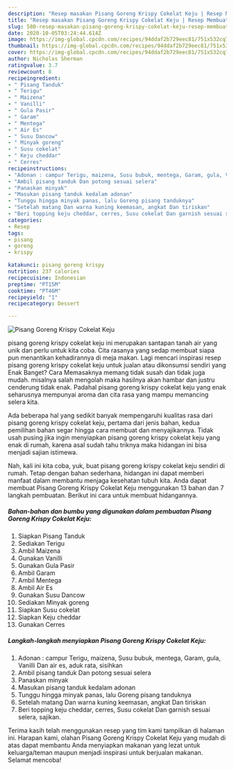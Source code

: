 ```yaml
---
description: "Resep masakan Pisang Goreng Krispy Cokelat Keju | Resep Membuat Pisang Goreng Krispy Cokelat Keju Yang Lezat Sekali"
title: "Resep masakan Pisang Goreng Krispy Cokelat Keju | Resep Membuat Pisang Goreng Krispy Cokelat Keju Yang Lezat Sekali"
slug: 580-resep-masakan-pisang-goreng-krispy-cokelat-keju-resep-membuat-pisang-goreng-krispy-cokelat-keju-yang-lezat-sekali
date: 2020-10-05T03:24:44.614Z
image: https://img-global.cpcdn.com/recipes/94ddaf2b729eec81/751x532cq70/pisang-goreng-krispy-cokelat-keju-foto-resep-utama.jpg
thumbnail: https://img-global.cpcdn.com/recipes/94ddaf2b729eec81/751x532cq70/pisang-goreng-krispy-cokelat-keju-foto-resep-utama.jpg
cover: https://img-global.cpcdn.com/recipes/94ddaf2b729eec81/751x532cq70/pisang-goreng-krispy-cokelat-keju-foto-resep-utama.jpg
author: Nicholas Sherman
ratingvalue: 3.7
reviewcount: 8
recipeingredient:
- " Pisang Tanduk"
- " Terigu"
- " Maizena"
- " Vanilli"
- " Gula Pasir"
- " Garam"
- " Mentega"
- " Air Es"
- " Susu Dancow"
- " Minyak goreng"
- " Susu cokelat"
- " Keju cheddar"
- " Cerres"
recipeinstructions:
- "Adonan : campur Terigu, maizena, Susu bubuk, mentega, Garam, gula, Vanilli Dan air es, aduk rata, sisihkan"
- "Ambil pisang tanduk Dan potong sesuai selera"
- "Panaskan minyak"
- "Masukan pisang tanduk kedalam adonan"
- "Tunggu hingga minyak panas, lalu Goreng pisang tanduknya"
- "Setelah matang Dan warna kuning keemasan, angkat Dan tiriskan"
- "Beri topping keju cheddar, cerres, Susu cokelat Dan garnish sesuai selera, sajikan."
categories:
- Resep
tags:
- pisang
- goreng
- krispy

katakunci: pisang goreng krispy 
nutrition: 237 calories
recipecuisine: Indonesian
preptime: "PT15M"
cooktime: "PT46M"
recipeyield: "1"
recipecategory: Dessert

---
```



![Pisang Goreng Krispy Cokelat Keju](https://img-global.cpcdn.com/recipes/94ddaf2b729eec81/751x532cq70/pisang-goreng-krispy-cokelat-keju-foto-resep-utama.jpg)


pisang goreng krispy cokelat keju ini merupakan santapan tanah air yang unik dan perlu untuk kita coba. Cita rasanya yang sedap membuat siapa pun menantikan kehadirannya di meja makan.
Lagi mencari inspirasi resep pisang goreng krispy cokelat keju untuk jualan atau dikonsumsi sendiri yang Enak Banget? Cara Memasaknya memang tidak susah dan tidak juga mudah. misalnya salah mengolah maka hasilnya akan hambar dan justru cenderung tidak enak. Padahal pisang goreng krispy cokelat keju yang enak seharusnya mempunyai aroma dan cita rasa yang mampu memancing selera kita.



Ada beberapa hal yang sedikit banyak mempengaruhi kualitas rasa dari pisang goreng krispy cokelat keju, pertama dari jenis bahan, kedua pemilihan bahan segar hingga cara membuat dan menyajikannya. Tidak usah pusing jika ingin menyiapkan pisang goreng krispy cokelat keju yang enak di rumah, karena asal sudah tahu triknya maka hidangan ini bisa menjadi sajian istimewa.


Nah, kali ini kita coba, yuk, buat pisang goreng krispy cokelat keju sendiri di rumah. Tetap dengan bahan sederhana, hidangan ini dapat memberi manfaat dalam membantu menjaga kesehatan tubuh kita. Anda dapat membuat Pisang Goreng Krispy Cokelat Keju menggunakan 13 bahan dan 7 langkah pembuatan. Berikut ini cara untuk membuat hidangannya.

<!--inarticleads1-->

##### Bahan-bahan dan bumbu yang digunakan dalam pembuatan Pisang Goreng Krispy Cokelat Keju:

1. Siapkan  Pisang Tanduk
1. Sediakan  Terigu
1. Ambil  Maizena
1. Gunakan  Vanilli
1. Gunakan  Gula Pasir
1. Ambil  Garam
1. Ambil  Mentega
1. Ambil  Air Es
1. Gunakan  Susu Dancow
1. Sediakan  Minyak goreng
1. Siapkan  Susu cokelat
1. Siapkan  Keju cheddar
1. Gunakan  Cerres




<!--inarticleads2-->

##### Langkah-langkah menyiapkan Pisang Goreng Krispy Cokelat Keju:

1. Adonan : campur Terigu, maizena, Susu bubuk, mentega, Garam, gula, Vanilli Dan air es, aduk rata, sisihkan
1. Ambil pisang tanduk Dan potong sesuai selera
1. Panaskan minyak
1. Masukan pisang tanduk kedalam adonan
1. Tunggu hingga minyak panas, lalu Goreng pisang tanduknya
1. Setelah matang Dan warna kuning keemasan, angkat Dan tiriskan
1. Beri topping keju cheddar, cerres, Susu cokelat Dan garnish sesuai selera, sajikan.




Terima kasih telah menggunakan resep yang tim kami tampilkan di halaman ini. Harapan kami, olahan Pisang Goreng Krispy Cokelat Keju yang mudah di atas dapat membantu Anda menyiapkan makanan yang lezat untuk keluarga/teman maupun menjadi inspirasi untuk berjualan makanan. Selamat mencoba!
